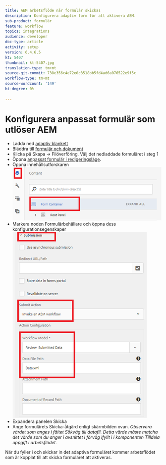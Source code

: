 ```yaml
---
title: AEM arbetsflöde när formulär skickas
description: Konfigurera adaptiv form för att aktivera AEM.
sub-product: formulär
feature: workflow
topics: integrations
audience: developer
doc-type: article
activity: setup
version: 6.4,6.5
kt: 5407
thumbnail: kt-5407.jpg
translation-type: tm+mt
source-git-commit: 738e356c4e72e0c3518bb5fd4ad6a076522e9f5c
workflow-type: tm+mt
source-wordcount: '149'
ht-degree: 0%

---
```



# Konfigurera anpassat formulär som utlöser AEM

* Ladda ned [adaptiv blankett](assets/time-off-application.zip)
* Bläddra till [formulär och dokument](http://localhost:4502/aem/forms.html/content/dam/formsanddocuments)
* Klicka på Skapa -> Filöverföring. Välj det nedladdade formuläret i steg 1
* Öppna [anpassat formulär i redigeringsläge](http://localhost:4502/editor.html/content/forms/af/timeofapplication.html).
* Öppna innehållsutforskaren
   ![Content Explorer](assets/af-workflow-submission.PNG)
* Markera noden Formulärbehållare och öppna dess konfigurationsegenskaper
   ![Inlämning](assets/af-workflow-submission1.PNG)
* Expandera panelen Skicka
* Ange formulärets Skicka-åtgärd enligt skärmbilden ovan.
   _Observera värdet som anges i fältet Sökväg till datafil. Detta värde måste matcha det värde som du anger i avsnittet i förväg ifyllt i i komponenten Tilldela uppgift i arbetsflödet._

När du fyller i och skickar in det adaptiva formuläret kommer arbetsflödet som är kopplat till att skicka formuläret att aktiveras.
